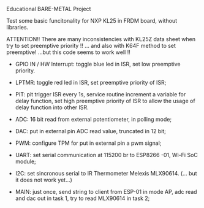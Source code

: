 Educational BARE-METAL Project

Test some basic funcitonality for NXP KL25 in FRDM board, without libraries.

ATTENTION!! There are many inconsistencies with KL25Z data sheet when try to set preemptive priority !! ... and also with 
K64F method to set preemptive! ...but this code seems to work well !!


-    GPIO IN / HW Interrupt: toggle blue led in ISR, set low preemptive priority. 

-    LPTMR: toggle red led in ISR, set preemptive priority of ISR;
    
-    PIT: pit trigger ISR every 1s, service routine increment a variable for delay function, set high preemptive priority of ISR to allow                                       the usage of delay function into other ISR.

-    ADC: 16 bit read from external potentiometer, in polling mode;

-    DAC: put in external pin ADC read value, truncated in 12 bit;

-    PWM: configure TPM for put in external pin a pwm signal;

-    UART: set serial communication at 115200 br to ESP8266 -01, Wi-Fi SoC module; 

-    I2C: set sincronous serial to IR Thermometer Melexis MLX90614. (... but it does not work yet...)

-    MAIN: just once, send string to client from ESP-01 in mode AP, adc read and dac out in task 1, try to read MLX90614 in task 2;



